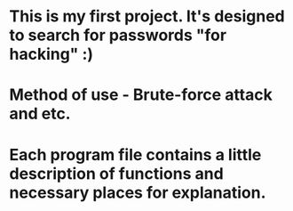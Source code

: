 # This is my first project. It's designed to search for passwords "for hacking" :)
# Method of use - Brute-force attack and etc.
# Each program file contains a little description of functions and necessary places for explanation.
